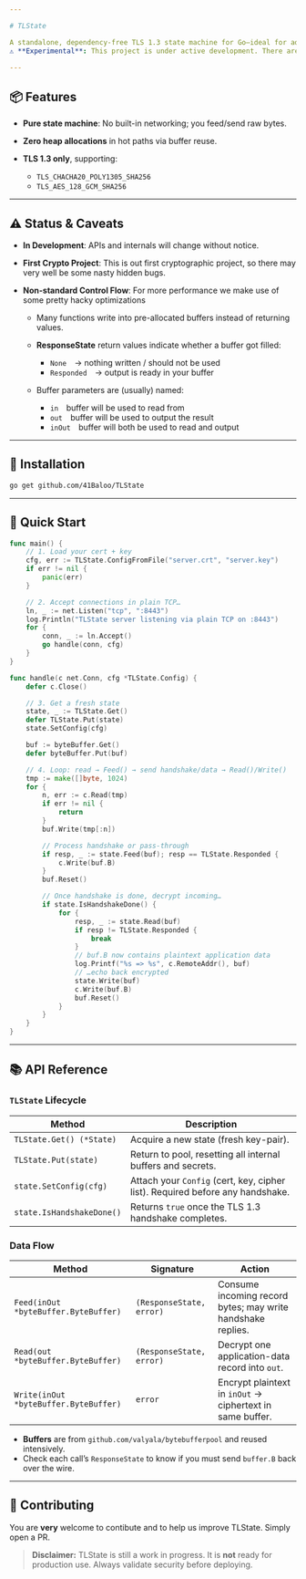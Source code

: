 ```yaml
---

# TLState

A standalone, dependency-free TLS 1.3 state machine for Go—ideal for adding TLS support to any byte-oriented transport.
⚠️ **Experimental**: This project is under active development. There are likely bugs, edge-case failures, and (possibly) insecure corner-cases. Use at your own risk.

---
```


## 📦 Features

* **Pure state machine**: No built-in networking; you feed/send raw bytes.
* **Zero heap allocations** in hot paths via buffer reuse.
* **TLS 1.3 only**, supporting:

  * `TLS_CHACHA20_POLY1305_SHA256`
  * `TLS_AES_128_GCM_SHA256`

---

## ⚠️ Status & Caveats

* **In Development**: APIs and internals will change without notice.
* **First Crypto Project**: This is out first cryptographic project, so there may very well be some nasty hidden bugs.
* **Non-standard Control Flow**: For more performance we make use of some pretty hacky optimizations

  * Many functions write into pre-allocated buffers instead of returning values.
  * **ResponseState** return values indicate whether a buffer got filled:

    * `None` → nothing written / should not be used
    * `Responded` → output is ready in your buffer
  * Buffer parameters are (usually) named:

    * `in` buffer will be used to read from
    * `out` buffer will be used to output the result
    * `inOut` buffer will both be used to read and output

---

## 🔧 Installation

```bash
go get github.com/41Baloo/TLState
```

---

## 🚀 Quick Start

```go
func main() {
	// 1. Load your cert + key
	cfg, err := TLState.ConfigFromFile("server.crt", "server.key")
	if err != nil {
		panic(err)
	}

	// 2. Accept connections in plain TCP…
	ln, _ := net.Listen("tcp", ":8443")
	log.Println("TLState server listening via plain TCP on :8443")
	for {
		conn, _ := ln.Accept()
		go handle(conn, cfg)
	}
}

func handle(c net.Conn, cfg *TLState.Config) {
	defer c.Close()

	// 3. Get a fresh state
	state, _ := TLState.Get()
	defer TLState.Put(state)
	state.SetConfig(cfg)

	buf := byteBuffer.Get()
	defer byteBuffer.Put(buf)

	// 4. Loop: read → Feed() → send handshake/data → Read()/Write()
	tmp := make([]byte, 1024)
	for {
		n, err := c.Read(tmp)
		if err != nil {
			return
		}
		buf.Write(tmp[:n])

		// Process handshake or pass-through
		if resp, _ := state.Feed(buf); resp == TLState.Responded {
			c.Write(buf.B)
		}
		buf.Reset()

		// Once handshake is done, decrypt incoming…
		if state.IsHandshakeDone() {
			for {
				resp, _ := state.Read(buf)
				if resp != TLState.Responded {
					break
				}
				// buf.B now contains plaintext application data
				log.Printf("%s => %s", c.RemoteAddr(), buf)
				// …echo back encrypted
				state.Write(buf)
				c.Write(buf.B)
				buf.Reset()
			}
		}
	}
}
```

---

## 📚 API Reference

### `TLState` Lifecycle

| Method                    | Description                                                                   |
| ------------------------- | ----------------------------------------------------------------------------- |
| `TLState.Get() (*State)`  | Acquire a new state (fresh key-pair).                                         |
| `TLState.Put(state)`      | Return to pool, resetting all internal buffers and secrets.                   |
| `state.SetConfig(cfg)`    | Attach your `Config` (cert, key, cipher list). Required before any handshake. |
| `state.IsHandshakeDone()` | Returns `true` once the TLS 1.3 handshake completes.                          |

### Data Flow

| Method                                | Signature                | Action                                                      |
| ------------------------------------- | ------------------------ | ----------------------------------------------------------- |
| `Feed(inOut *byteBuffer.ByteBuffer)`     | `(ResponseState, error)` | Consume incoming record bytes; may write handshake replies. |
| `Read(out *byteBuffer.ByteBuffer)`    | `(ResponseState, error)` | Decrypt one application-data record into `out`.             |
| `Write(inOut *byteBuffer.ByteBuffer)` | `error`                  | Encrypt plaintext in `inOut` → ciphertext in same buffer.   |

* **Buffers** are from `github.com/valyala/bytebufferpool` and reused intensively.
* Check each call’s `ResponseState` to know if you must send `buffer.B` back over the wire.

---

## 📝 Contributing

You are **very** welcome to contibute and to help us improve TLState. Simply open a PR.


> **Disclaimer:** TLState is still a work in progress. It is **not** ready for production use. Always validate security before deploying.
